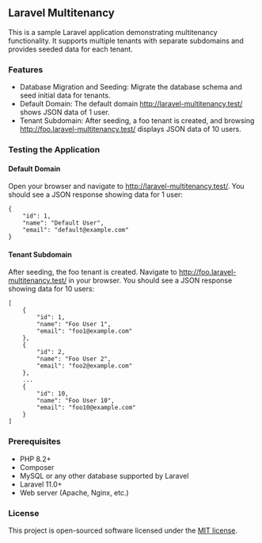 ## Laravel Multitenancy

This is a sample Laravel application demonstrating multitenancy functionality. It supports multiple tenants with separate subdomains and provides seeded data for each tenant.

### Features
 - Database Migration and Seeding: Migrate the database schema and seed initial data for tenants.
 - Default Domain: The default domain http://laravel-multitenancy.test/ shows JSON data of 1 user.
 - Tenant Subdomain: After seeding, a foo tenant is created, and browsing http://foo.laravel-multitenancy.test/ displays JSON data of 10 users.

### Testing the Application

#### Default Domain
Open your browser and navigate to http://laravel-multitenancy.test/. You should see a JSON response showing data for 1 user:
```
{
    "id": 1,
    "name": "Default User",
    "email": "default@example.com"
}
```
#### Tenant Subdomain
After seeding, the foo tenant is created. Navigate to http://foo.laravel-multitenancy.test/ in your browser. You should see a JSON response showing data for 10 users:
```
[
    {
        "id": 1,
        "name": "Foo User 1",
        "email": "foo1@example.com"
    },
    {
        "id": 2,
        "name": "Foo User 2",
        "email": "foo2@example.com"
    },
    ...
    {
        "id": 10,
        "name": "Foo User 10",
        "email": "foo10@example.com"
    }
]
```

### Prerequisites
 - PHP 8.2+
 - Composer
 - MySQL or any other database supported by Laravel
 - Laravel 11.0+
 - Web server (Apache, Nginx, etc.)

### License
This project is open-sourced software licensed under the [MIT license](https://opensource.org/licenses/MIT).
